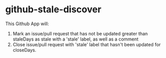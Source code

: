 # github-stale-discover

This Github App will:
1. Mark an issue/pull request that has not be updated greater than staleDays as stale with a 'stale' label, as well as a comment
2. Close issue/pull request with 'stale' label that hasn't been updated for closeDays.